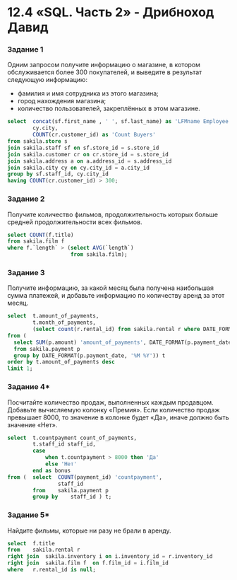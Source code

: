 # 12.4 «SQL. Часть 2» - Дрибноход Давид
### Задание 1

Одним запросом получите информацию о магазине, в котором обслуживается более 300 покупателей, и выведите в результат следующую информацию: 
- фамилия и имя сотрудника из этого магазина;
- город нахождения магазина;
- количество пользователей, закреплённых в этом магазине.
```sql
select	concat(sf.first_name , ' ', sf.last_name) as 'LFMname Employee',
		cy.city,
		COUNT(cr.customer_id) as 'Count Buyers'		
from sakila.store s
join sakila.staff sf on sf.store_id = s.store_id 
join sakila.customer cr on cr.store_id = s.store_id
join sakila.address a on a.address_id = s.address_id 
join sakila.city cy on cy.city_id = a.city_id 
group by sf.staff_id, cy.city_id 
having COUNT(cr.customer_id) > 300;
```

### Задание 2

Получите количество фильмов, продолжительность которых больше средней продолжительности всех фильмов.
```sql
select COUNT(f.title)
from sakila.film f  
where f.`length` > (select AVG(`length`) 
                    from sakila.film);
```

### Задание 3

Получите информацию, за какой месяц была получена наибольшая сумма платежей, и добавьте информацию по количеству аренд за этот месяц.
```sql
select	t.amount_of_payments,
		t.month_of_payments,
		(select count(r.rental_id) from sakila.rental r where DATE_FORMAT(r.rental_date, '%M %Y') = t.month_of_payments) 'count_of_rent'
from (
  select SUM(p.amount) 'amount_of_payments', DATE_FORMAT(p.payment_date, '%M %Y') 'month_of_payments' 
  from sakila.payment p 
  group by DATE_FORMAT(p.payment_date, '%M %Y')) t
order by t.amount_of_payments desc  
limit 1;
```

### Задание 4*

Посчитайте количество продаж, выполненных каждым продавцом. Добавьте вычисляемую колонку «Премия». Если количество продаж превышает 8000, то значение в колонке будет «Да», иначе должно быть значение «Нет».
```sql
select	t.countpayment count_of_payments,
		t.staff_id staff_id,
		case 
			when t.countpayment > 8000 then 'Да'
			else 'Нет'
		end as bonus
from (	select	COUNT(payment_id) 'countpayment',
				staff_id  
  		from	sakila.payment p 
  		group by	staff_id ) t;
```

### Задание 5*

Найдите фильмы, которые ни разу не брали в аренду.
```sql
select	f.title
from	sakila.rental r
right join	sakila.inventory i on i.inventory_id = r.inventory_id  
right join	sakila.film f  on f.film_id = i.film_id 
where	r.rental_id is null;
```
